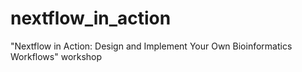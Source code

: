 # nextflow_in_action
"Nextflow in Action: Design and Implement Your Own Bioinformatics Workflows" workshop
